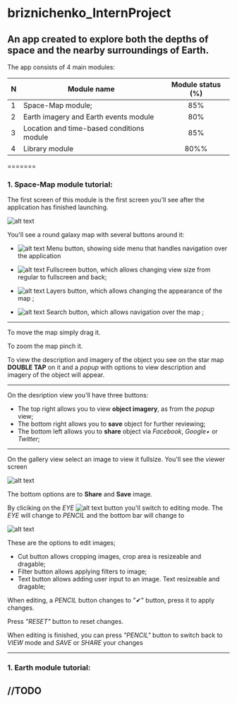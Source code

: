 # briznichenko_InternProject

## An app created to explore both the depths of space and the nearby surroundings of Earth.


The app consists of 4 main modules:


N | Module name                               |Module status (%)
---|---|:---:
1|Space-Map module;                          |85%
2|Earth imagery and Earth events module   	  |80%
3|Location and time-based conditions module  |85%
4|Library module                             |80%%
=======


 ### 1. Space-Map module tutorial:

The first screen of this module is the first screen you'll see after the application has finished launching.

![alt text](http://i.imgur.com/fnQcZ99.png "Logo Title Text 1")

You'll see a round galaxy map with several buttons around it:
 - ![alt text](http://i.imgur.com/RlJrjaG.png "Logo Title Text 1") Menu button, showing side menu that handles navigation over the application 
 
 
 -  ![alt text](http://i.imgur.com/qAO8yos.png "Logo Title Text 1") Fullscreen button, which allows changing view size from regular to fullscreen and back;


 - ![alt text](http://i.imgur.com/Ujp9RJd.png "Logo Title Text 1") Layers button, which allows changing the appearance of the map ; 


 - ![alt text](http://i.imgur.com/f0kgLYo.png "Logo Title Text 1") Search button, which allows navigation over the map ;
 ***
 
To move the map simply drag it.
    
   To zoom the map pinch it.
   
To view the description and imagery of the object you see on the star map **DOUBLE TAP** on it and a *popup* with options to view description and imagery of the object will appear.

***
On the desription view you'll have three buttons:
 - The top right allows you to view **object imagery**, as from the *popup* view;
 - The bottom right allows you to **save** object for further reviewing;
 - The bottom left allows you to **share** object via *Facebook*, *Google+* or *Twitter*;
 ***
 On the gallery view select an image to view it fullsize.
 You'll see the viewer screen
 
 
 ![alt text](http://i.imgur.com/rBikvnK.png "Logo Title Text 1")
 
 The bottom options are to **Share** and **Save** image.
 
 By cliciking on the *EYE*	![alt text](http://i.imgur.com/JgqmT3q.png "Logo Title Text 1") button you'll switch to editing mode.
 The *EYE* will change to *PENCIL* and the bottom bar will change to
 
 ![alt text](http://i.imgur.com/JTkqOdd.png "Logo Title Text 1")
 
 These are the options to edit images;
 
 * Cut button allows cropping images, crop area is resizeable and dragable;
 * Filter button allows applying filters to image;
 * Text button allows adding user input to an image. Text resizeable and dragable;
 
 When editing, a *PENCIL* button changes to
 "✔" button, press it to apply changes.
 
 Press *"RESET"* button to reset changes.
 
 When editing is finished, you can press *"PENCIL"* button to switch back to *VIEW* mode and *SAVE* or *SHARE* your changes
 
 ***
 
  ### 1. Earth module tutorial:
  
  ## //TODO
